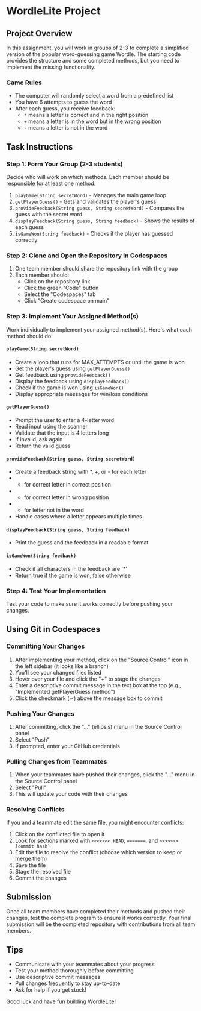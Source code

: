 # WordleLite Project

## Project Overview

In this assignment, you will work in groups of 2-3 to complete a simplified version of the popular word-guessing game Wordle. The starting code provides the structure and some completed methods, but you need to implement the missing functionality.

### Game Rules

- The computer will randomly select a word from a predefined list
- You have 6 attempts to guess the word
- After each guess, you receive feedback:
  - `*` means a letter is correct and in the right position
  - `+` means a letter is in the word but in the wrong position
  - `-` means a letter is not in the word

## Task Instructions

### Step 1: Form Your Group (2-3 students)

Decide who will work on which methods. Each member should be responsible for at least one method:

1. `playGame(String secretWord)` - Manages the main game loop
2. `getPlayerGuess()` - Gets and validates the player's guess
3. `provideFeedback(String guess, String secretWord)` - Compares the guess with the secret word
4. `displayFeedback(String guess, String feedback)` - Shows the results of each guess
5. `isGameWon(String feedback)` - Checks if the player has guessed correctly

### Step 2: Clone and Open the Repository in Codespaces

1. One team member should share the repository link with the group
2. Each member should:
   - Click on the repository link
   - Click the green "Code" button
   - Select the "Codespaces" tab
   - Click "Create codespace on main"

### Step 3: Implement Your Assigned Method(s)

Work individually to implement your assigned method(s). Here's what each method should do:

#### `playGame(String secretWord)`
- Create a loop that runs for MAX_ATTEMPTS or until the game is won
- Get the player's guess using `getPlayerGuess()`
- Get feedback using `provideFeedback()`
- Display the feedback using `displayFeedback()`
- Check if the game is won using `isGameWon()`
- Display appropriate messages for win/loss conditions

#### `getPlayerGuess()`
- Prompt the user to enter a 4-letter word
- Read input using the scanner
- Validate that the input is 4 letters long
- If invalid, ask again
- Return the valid guess

#### `provideFeedback(String guess, String secretWord)`
- Create a feedback string with *, +, or - for each letter
- * for correct letter in correct position
- + for correct letter in wrong position
- - for letter not in the word
- Handle cases where a letter appears multiple times

#### `displayFeedback(String guess, String feedback)`
- Print the guess and the feedback in a readable format

#### `isGameWon(String feedback)`
- Check if all characters in the feedback are '*'
- Return true if the game is won, false otherwise

### Step 4: Test Your Implementation

Test your code to make sure it works correctly before pushing your changes.

## Using Git in Codespaces

### Committing Your Changes

1. After implementing your method, click on the "Source Control" icon in the left sidebar (it looks like a branch)
2. You'll see your changed files listed
3. Hover over your file and click the "+" to stage the changes
4. Enter a descriptive commit message in the text box at the top (e.g., "Implemented getPlayerGuess method")
5. Click the checkmark (✓) above the message box to commit

### Pushing Your Changes

1. After committing, click the "..." (ellipsis) menu in the Source Control panel
2. Select "Push"
3. If prompted, enter your GitHub credentials

### Pulling Changes from Teammates

1. When your teammates have pushed their changes, click the "..." menu in the Source Control panel
2. Select "Pull"
3. This will update your code with their changes

### Resolving Conflicts

If you and a teammate edit the same file, you might encounter conflicts:

1. Click on the conflicted file to open it
2. Look for sections marked with `<<<<<<< HEAD`, `=======`, and `>>>>>>> [commit hash]`
3. Edit the file to resolve the conflict (choose which version to keep or merge them)
4. Save the file
5. Stage the resolved file
6. Commit the changes

## Submission

Once all team members have completed their methods and pushed their changes, test the complete program to ensure it works correctly. Your final submission will be the completed repository with contributions from all team members.

## Tips

- Communicate with your teammates about your progress
- Test your method thoroughly before committing
- Use descriptive commit messages
- Pull changes frequently to stay up-to-date
- Ask for help if you get stuck!

Good luck and have fun building WordleLite!